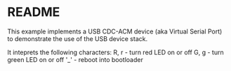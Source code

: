 # README

This example implements a USB CDC-ACM device (aka Virtual Serial Port)
to demonstrate the use of the USB device stack.

It inteprets the following characters:
  R, r - turn red LED on or off
  G, g - turn green LED on or off
  '_'  - reboot into bootloader
